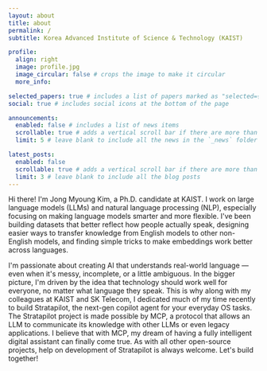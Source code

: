 ```yaml
---
layout: about
title: about
permalink: /
subtitle: Korea Advanced Institute of Science & Technology (KAIST)

profile:
  align: right
  image: profile.jpg
  image_circular: false # crops the image to make it circular
  more_info:

selected_papers: true # includes a list of papers marked as "selected={true}"
social: true # includes social icons at the bottom of the page

announcements:
  enabled: false # includes a list of news items
  scrollable: true # adds a vertical scroll bar if there are more than 3 news items
  limit: 5 # leave blank to include all the news in the `_news` folder

latest_posts:
  enabled: false
  scrollable: true # adds a vertical scroll bar if there are more than 3 new posts items
  limit: 3 # leave blank to include all the blog posts
---
```


Hi there! I'm Jong Myoung Kim, a Ph.D. candidate at KAIST. I work on large language models (LLMs) and natural language processing (NLP), especially focusing on making language models smarter and more flexible. I've been building datasets that better reflect how people actually speak, designing easier ways to transfer knowledge from English models to other non-English models, and finding simple tricks to make embeddings work better across languages.

I'm passionate about creating AI that understands real-world language — even when it's messy, incomplete, or a little ambiguous. In the bigger picture, I'm driven by the idea that technology should work well for everyone, no matter what language they speak. This is why along with my colleagues at KAIST and SK Telecom, I dedicated much of my time recently to build Stratapilot, the next-gen copilot agent for your everyday OS tasks. The Stratapilot project is made possible by MCP, a protocol that allows an LLM to communicate its knowledge with other LLMs or even legacy applications. I believe that with MCP, my dream of having a fully intelligent digital assistant can finally come true. As with all other open-source projects, help on development of Stratapilot is always welcome. Let's build together!
